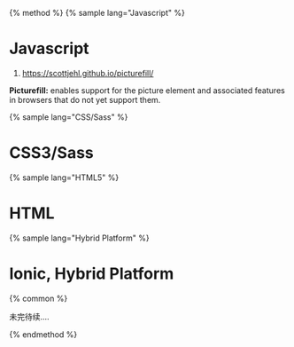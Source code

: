 {% method %}
{% sample lang="Javascript" %}

# Javascript

1. https://scottjehl.github.io/picturefill/

**Picturefill:** enables support for the picture element and associated features in browsers that do not yet support them.


{% sample lang="CSS/Sass" %}

# CSS3/Sass

{% sample lang="HTML5" %}

# HTML


{% sample lang="Hybrid Platform" %}

# Ionic, Hybrid Platform


{% common %}

未完待续....

{% endmethod %}
